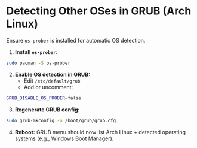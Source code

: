 # Detecting Other OSes in GRUB (Arch Linux)

Ensure `os-prober` is installed for automatic OS detection.

1. **Install `os-prober`:**

```bash
sudo pacman -S os-prober
```

2. **Enable OS detection in GRUB:**
   * Edit `/etc/default/grub`
   * Add or uncomment:

```bash
GRUB_DISABLE_OS_PROBER=false
```

3. **Regenerate GRUB config:**

```bash
sudo grub-mkconfig -o /boot/grub/grub.cfg
```

4. **Reboot:** GRUB menu should now list Arch Linux + detected operating systems (e.g., Windows Boot Manager).
